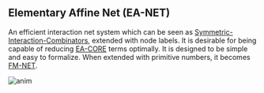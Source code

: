 ## Elementary Affine Net (EA-NET)

An efficient interaction net system which can be seen as [Symmetric-Interaction-Combinators](https://pdfs.semanticscholar.org/1731/a6e49c6c2afda3e72256ba0afb34957377d3.pdf), extended with node labels. It is desirable for being capable of reducing [EA-CORE](https://github.com/moonad/elementary-affine-core) terms optimally. It is designed to be simple and easy to formalize. When extended with primitive numbers, it becomes [FM-NET](https://github.com/moonad/formality-net).

![anim](https://github.com/moonad/Formality-Core/raw/master/images/inet-simulation.gif)
